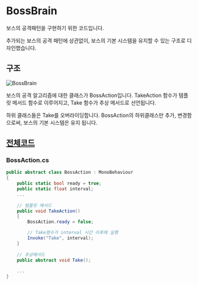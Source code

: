 # BossBrain
보스의 공격패턴을 구현하기 위한 코드입니다.

추가되는 보스의 공격 패턴에 상관없이, 보스의 기본 시스템을 유지할 수 있는 구조로 디자인했습니다.
## 구조
![BossBrain](https://user-images.githubusercontent.com/36800639/152999455-ad7fea9d-a29c-4f89-9572-a6a2a3fdc8a7.png)

보스의 공격 알고리즘에 대한 클래스가 BossAction입니다. TakeAction 함수가 템플릿 메서드 함수로 이루어지고, Take 함수가 추상 메서드로 선언됩니다.

하위 클래스들은 Take를 오버라이딩합니다. BossAction의 하위클래스만 추가, 변경함으로써, 보스의 기본 시스템은 유지 됩니다.

## [전체코드](https://github.com/ComeBiga/DownWellGame/tree/CatDown_README/DownWell/Assets/1.Scripts/Enemy/Boss/Pattern)

### BossAction.cs
```c#
public abstract class BossAction : MonoBehaviour
{
    public static bool ready = true;
    public static float interval;
    ...
    
    // 템플릿 메서드
    public void TakeAction()
    {
        BossAction.ready = false;

        // Take함수가 interval 시간 이후에 실행
        Invoke("Take", interval);
    }
    
    // 추상메서드
    public abstract void Take();
    
    ...
}
```

